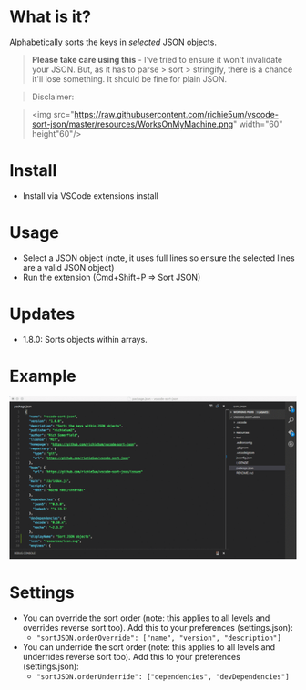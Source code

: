 # What is it?

Alphabetically sorts the keys in _selected_ JSON objects.

> **Please take care using this** - I've tried to ensure it won't invalidate your JSON. But, as it has to parse > sort > stringify, there is a chance it'll lose something. It should be fine for plain JSON.

> Disclaimer:

> <img src="https://raw.githubusercontent.com/richie5um/vscode-sort-json/master/resources/WorksOnMyMachine.png" width="60" height"60"/>

# Install

* Install via VSCode extensions install

# Usage

* Select a JSON object (note, it uses full lines so ensure the selected lines are a valid JSON object)
* Run the extension (Cmd+Shift+P => Sort JSON)

# Updates

* 1.8.0: Sorts objects within arrays.

# Example

![Example](resources/usage.gif)

# Settings

* You can override the sort order (note: this applies to all levels and overrides reverse sort too). Add this to your preferences (settings.json):
    * `"sortJSON.orderOverride": ["name", "version", "description"]`
* You can underride the sort order (note: this applies to all levels and underrides reverse sort too). Add this to your preferences (settings.json):
    * `"sortJSON.orderUnderride": ["dependencies", "devDependencies"]`